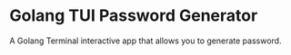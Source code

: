 # Golang TUI Password Generator

A Golang Terminal interactive app that allows you to generate password.
